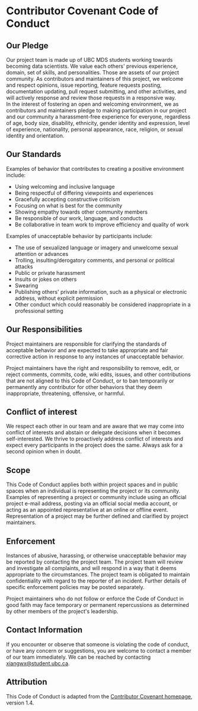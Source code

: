 # Contributor Covenant Code of Conduct

## Our Pledge

Our project team is made up of UBC MDS students working towards becoming data scientists. We value each others' previous experience, domain, set of skills, and personalities. Those are assets of our project community. As contributors and maintainers of this project, we welcome and respect opinions, issue reporting, feature requests posting, documentation updating, pull request submitting, and other activities, and will actively response and review those requests in a responsive way.  
In the interest of fostering an open and welcoming environment, we as contributors and maintainers pledge to making participation in our project and our community a harassment-free experience for everyone, regardless of age, body size, disability, ethnicity, gender identity and expression, level of experience, nationality, personal appearance, race, religion, or sexual identity and orientation.

## Our Standards

Examples of behavior that contributes to creating a positive environment include:

* Using welcoming and inclusive language
* Being respectful of differing viewpoints and experiences
* Gracefully accepting constructive criticism
* Focusing on what is best for the community
* Showing empathy towards other community members
* Be responsible of our work, language, and conducts
* Be collaborative in team work to improve efficiency and quality of work

Examples of unacceptable behavior by participants include:

* The use of sexualized language or imagery and unwelcome sexual attention or advances
* Trolling, insulting/derogatory comments, and personal or political attacks
* Public or private harassment
* Insults or jokes on others
* Swearing
* Publishing others' private information, such as a physical or electronic address, without explicit permission
* Other conduct which could reasonably be considered inappropriate in a professional setting

## Our Responsibilities

Project maintainers are responsible for clarifying the standards of acceptable behavior and are expected to take appropriate and fair corrective action in response to any instances of unacceptable behavior.

Project maintainers have the right and responsibility to remove, edit, or reject comments, commits, code, wiki edits, issues, and other contributions that are not aligned to this Code of Conduct, or to ban temporarily or permanently any contributor for other behaviors that they deem inappropriate, threatening, offensive, or harmful.

## Conflict of interest

We respect each other in our team and are aware that we may come into conflict of interests and abstain or delegate decisions when it becomes self-interested. We thrive to proactively address conflict of interests and expect every participants in the project does the same. Always ask for a second opinion when in doubt.

## Scope

This Code of Conduct applies both within project spaces and in public spaces when an individual is representing the project or its community. Examples of representing a project or community include using an official project e-mail address, posting via an official social media account, or acting as an appointed representative at an online or offline event. Representation of a project may be further defined and clarified by project maintainers.

## Enforcement

Instances of abusive, harassing, or otherwise unacceptable behavior may be reported by contacting the project team. The project team will review and investigate all complaints, and will respond in a way that it deems appropriate to the circumstances. The project team is obligated to maintain confidentiality with regard to the reporter of an incident. Further details of specific enforcement policies may be posted separately.

Project maintainers who do not follow or enforce the Code of Conduct in good faith may face temporary or permanent repercussions as determined by other members of the project's leadership.

## Contact Information

If you encounter or observe that someone is violating the code of conduct, or have any concern or suggestions, you are welcome to contact a member of our team immediately. We can be reached by contacting xiangwx@student.ubc.ca.

## Attribution

This Code of Conduct is adapted from the [Contributor Covenant homepage](http://contributor-covenant.org/version/1/4), version 1.4.
